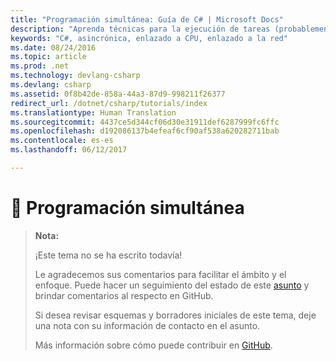 ```yaml
---
title: "Programación simultánea: Guía de C# | Microsoft Docs"
description: "Aprenda técnicas para la ejecución de tareas (probablemente enlazadas a la CPU) en paralelo."
keywords: "C#, asincrónica, enlazado a CPU, enlazado a la red"
ms.date: 08/24/2016
ms.topic: article
ms.prod: .net
ms.technology: devlang-csharp
ms.devlang: csharp
ms.assetid: 0f8b42de-858a-44a3-87d9-998211f26377
redirect_url: /dotnet/csharp/tutorials/index
ms.translationtype: Human Translation
ms.sourcegitcommit: 4437ce5d344cf06d30e31911def6287999fc6ffc
ms.openlocfilehash: d192086137b4efeaf6cf90af538a620282711bab
ms.contentlocale: es-es
ms.lasthandoff: 06/12/2017

---
```


# <a name="-concurrent-programming"></a>🔧 Programación simultánea

> **Nota:**
> 
> ¡Este tema no se ha escrito todavía! 
>
> Le agradecemos sus comentarios para facilitar el ámbito y el enfoque. Puede hacer un seguimiento del estado de este [asunto](https://github.com/dotnet/docs/issues/953) y brindar comentarios al respecto en GitHub.
> 
> Si desea revisar esquemas y borradores iniciales de este tema, deje una nota con su información de contacto en el asunto.
>
> Más información sobre cómo puede contribuir en [GitHub](https://github.com/dotnet/docs/blob/master/CONTRIBUTING.md).
>

